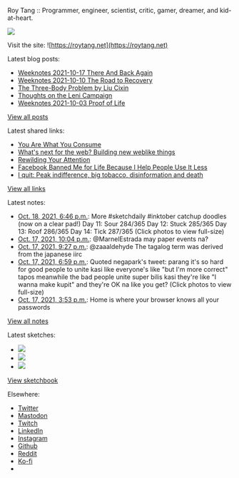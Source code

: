 Roy Tang :: Programmer, engineer, scientist, critic, gamer, dreamer, and kid-at-heart.

![](https://roytang.net/static/img/profile.jpg)

Visit the site: ![https://roytang.net](https://roytang.net)

Latest blog posts:

- [Weeknotes 2021-10-17 There And Back Again](https://roytang.net/2021/10/weeknotes-10-17/)
- [Weeknotes 2021-10-10 The Road to Recovery](https://roytang.net/2021/10/weeknotes-10-10/)
- [The Three-Body Problem by Liu Cixin](https://roytang.net/2021/10/three-body-problem/)
- [Thoughts on the Leni Campaign](https://roytang.net/2021/10/leni-campaign/)
- [Weeknotes 2021-10-03 Proof of Life](https://roytang.net/2021/10/weeknotes-2021-10-03/)

[View all posts](https://roytang.net/blog)

Latest shared links:

- [You Are What You Consume](https://roytang.net/2021/10/you-are-what-you-consume/)
- [What&#x27;s next for the web? Building new weblike things](https://roytang.net/2021/10/35a3ec04101035aadc01d9ec0b06a9f7/)
- [Rewilding Your Attention](https://roytang.net/2021/10/2cf0e36eb98f383bfadcf0dc11ad2baa/)
- [Facebook Banned Me for Life Because I Help People Use It Less](https://roytang.net/2021/10/30db1452d5381966acedbdd760510185/)
- [I quit: Peak indifference, big tobacco, disinformation and death](https://roytang.net/2021/09/9eef5c61f68f4444b31d3cde214a5ec5/)

[View all links](https://roytang.net/links)

Latest notes:

- [Oct. 18, 2021, 6:46 p.m.](https://roytang.net/2021/10/1450050524145803267/): More #sketchdaily #inktober catchup doodles (now on a clear pad!) Day 11: Sour 284/365 Day 12: Stuck 285/365 Day 13: Roof 286/365 Day 14: Tick 287/365 (Click photos to view full-size)
- [Oct. 17, 2021, 10:04 p.m.](https://roytang.net/2021/10/1449738141921730565/): @MarnelEstrada may paper events na?
- [Oct. 17, 2021, 9:27 p.m.](https://roytang.net/2021/10/1449728815559704579/): @zaaaldehyde The tagalog term was derived from the japanese iirc
- [Oct. 17, 2021, 6:59 p.m.](https://roytang.net/2021/10/1449691610346766342/): Quoted negapark&#x27;s tweet: parang it&#x27;s so hard for good people to unite kasi like everyone&#x27;s like &quot;but I&#x27;m more correct&quot; tapos meanwhile the bad people unite super bilis kasi they&#x27;re like &quot;I wanna make kupit&quot; and they&#x27;re OK na like you get? (Click photos to view full-size)
- [Oct. 17, 2021, 3:53 p.m.](https://roytang.net/2021/10/1449644703947784193/): Home is where your browser knows all your passwords

[View all notes](https://roytang.net/notes)

Latest sketches:


- ![](https://roytang.net/media/cache/71/97/7197fe7cadb78ec1623dcaf44f563db6.jpg)
- ![](https://roytang.net/media/cache/7d/42/7d4242f7a0b1d0f537eee076b21fbbaf.jpg)
- ![](https://roytang.net/media/cache/aa/ea/aaea51aaed5a5ac40647a8ea83118fd6.jpg)

[View sketchbook](https://roytang.net/albums/sketchbook)


Elsewhere:

- [Twitter](https://twitter.com/roytang)
- [Mastodon](https://mastodon.technology/@roytang)
- [Twitch](https://twitch.tv/twitchyroy)
- [LinkedIn](https://www.linkedin.com/in/roytang)
- [Instagram](https://instagram.com/roytang0400)
- [Github](https://github.com/roytang)
- [Reddit](https://reddit.com/u/hungryroy)
- [Ko-fi](https://ko-fi.com/roytang)
- [](mailto:hello@roytang.net)